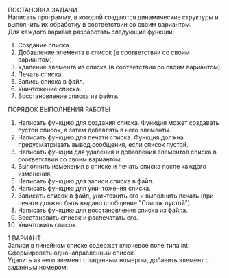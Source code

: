 ПОСТАНОВКА ЗАДАЧИ  
Написать программу, в которой создаются динамические структуры и выполнить их обработку в соответствии со своим вариантом.  
Для каждого вариант разработать следующие функции:
1. Создание списка.
2. Добавление элемента в список (в соответствии со своим вариантом).
3. Удаление элемента из списка (в соответствии со своим вариантом).
4. Печать списка.
5. Запись списка в файл.
6. Уничтожение списка.
7. Восстановление списка из файла.



ПОРЯДОК ВЫПОЛНЕНИЯ РАБОТЫ  
1. Написать функцию для создания списка. Функция может создавать пустой список, а затем добавлять в него элементы.
2. Написать функцию для печати списка. Функция должна предусматривать вывод сообщения, если список пустой.
3. Написать функции для удаления и добавления элементов списка в соответствии со своим вариантом.
4. Выполнить изменения в списке и печать списка после каждого изменения.
5. Написать функцию для записи списка в файл.
6. Написать функцию для уничтожения списка.
7. Записать список в файл, уничтожить его и выполнить печать (при печати должно быть выдано сообщение "Список пустой").
8. Написать функцию для восстановления списка из файла.
9. Восстановить список и распечатать его.
10. Уничтожить список.


1 ВАРИАНТ  
Записи в линейном списке содержат ключевое поле типа int.  
Сформировать однонаправленный список.  
Удалить из него элемент с заданным номером, добавить элемент с заданным номером;  
